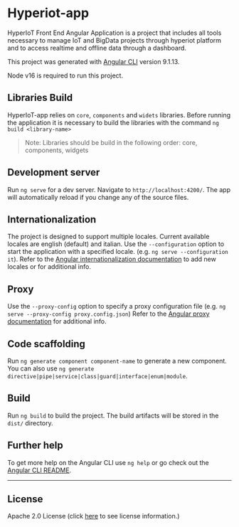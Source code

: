 # Hyperiot-app

HyperIoT Front End Angular Application is a project that includes all tools necessary to manage IoT and BigData projects through hyperiot platform and to access realtime and offline data through a dashboard.

This project was generated with [Angular CLI](https://github.com/angular/angular-cli) version 9.1.13.

Node v16 is required to run this project.

## Libraries Build

HyperIoT-app relies on `core`, `components` and `widets` libraries. Before running the application it is necessary to build the libraries with the command `ng build <library-name>`
> Note: Libraries should be build in the following order: core, components, widgets

## Development server

Run `ng serve` for a dev server. Navigate to `http://localhost:4200/`. The app will automatically reload if you change any of the source files.

## Internationalization

The project is designed to support multiple locales. Current available locales are english (default) and italian.
Use the `--configuration` option to start the application with a specified locale. (e.g. `ng serve --configuration it`).
Refer to the [Angular internationalization documentation](https://angular.io/guide/i18n-overview) to add new locales or for additional info.

## Proxy

Use the `--proxy-config` option to specify a proxy configuration file (e.g. `ng serve --proxy-config proxy.config.json`)
Refer to the [Angular proxy documentation](https://angular.io/guide/build#proxying-to-a-backend-server) for additional info.

## Code scaffolding

Run `ng generate component component-name` to generate a new component. You can also use `ng generate directive|pipe|service|class|guard|interface|enum|module`.

## Build

Run `ng build` to build the project. The build artifacts will be stored in the `dist/` directory.

## Further help

To get more help on the Angular CLI use `ng help` or go check out the [Angular CLI README](https://github.com/angular/angular-cli/blob/master/README.md).

---

## License

Apache 2.0 License (click [here](./License.MD) to see license information.)

